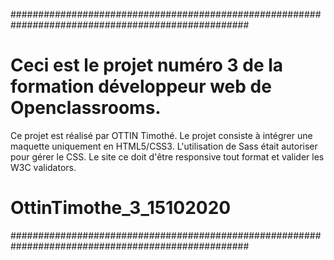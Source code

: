 ###################################################################################################
# Ceci est le projet numéro 3 de la formation développeur web de Openclassrooms.
Ce projet est réalisé par OTTIN Timothé.
Le projet consiste à intégrer une maquette uniquement en HTML5/CSS3.
L'utilisation de Sass était autoriser pour gérer le CSS.
Le site ce doit d'être responsive tout format et valider les W3C validators.
# OttinTimothe_3_15102020
###################################################################################################
